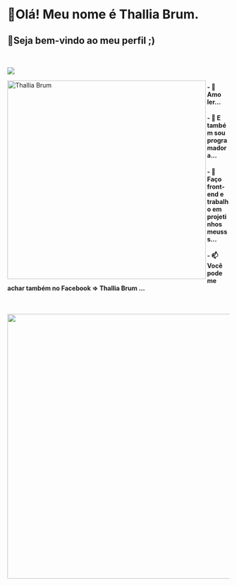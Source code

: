 # 🌸Olá! Meu nome é Thallia Brum.
## 🌸Seja bem-vindo ao meu perfil ;)

<br>

<p>
  <img src="https://user-images.githubusercontent.com/79876271/124192717-1c54b980-da9c-11eb-9162-aaa3a819e000.png"
</p>
  
 <!-- linguagens -->
<p>
  <img align="left" width="450px" src="https://github-readme-stats.vercel.app/api/top-langs/?username=ThalliaB&layout=compact&theme=graywhite&title_color=268bd2" alt="Thallia Brum" />
</p>
  
 #### - 👀 Amo ler...
 #### - 🌱 E também sou programadora...
 #### - 💞️ Faço front-end e trabalho em projetinhos meusss...
 #### - 📫 Você pode me achar também no Facebook => Thallia Brum ...
  


<br>
<!-- Octocat -->
<p>
  <img align="left" width="600px" src="https://user-images.githubusercontent.com/79876271/124362082-4ecff500-dc09-11eb-9f13-539e44ddc5be.png"
</p> 
  





<!---
ThalliaB/ThalliaB is a ✨ special ✨ repository because its `README.md` (this file) appears on your GitHub profile.
You can click the Preview link to take a look at your changes.
--->
